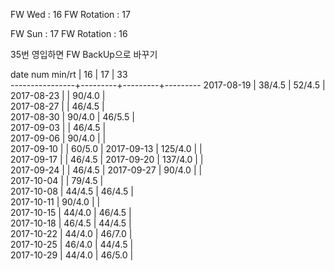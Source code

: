 FW Wed      : 16
FW Rotation : 17

FW Sun      : 17
FW Rotation : 16

35번 영입하면 FW BackUp으로 바꾸기

date num min/rt |    16   |    17   |    33      
----------------+---------+---------+---------
2017-08-19      |  38/4.5 |  52/4.5 |                
2017-08-23      |         |  90/4.0 |                 
2017-08-27      |         |  46/4.5 |                 
2017-08-30      |  90/4.0 |  46/5.5 |                 
2017-09-03      |         |  46/4.5 |                 
2017-09-06      |  90/4.0 |         |                 
2017-09-10      |         |  60/5.0 |
2017-09-13      | 125/4.0 |         |                 
2017-09-17      |         |  46/4.5 |
2017-09-20      | 137/4.0 |         |                 
2017-09-24      |         |  46/4.5 | 
2017-09-27      |  90/4.0 |         |                 
2017-10-04      |         |  79/4.5 |                 
2017-10-08      |  44/4.5 |  46/4.5 |                 
2017-10-11      |  90/4.0 |         |                 
2017-10-15      |  44/4.0 |  46/4.5 |                 
2017-10-18      |  46/4.5 |  44/4.5 |                 
2017-10-22      |  44/4.0 |  46/7.0 |                 
2017-10-25      |  46/4.0 |  44/4.5 |        
2017-10-29      |  44/4.0 |  46/5.0 |        

